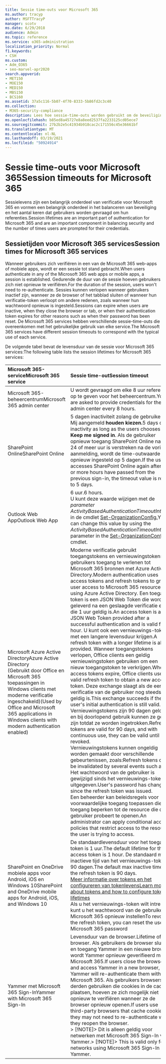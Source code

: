 ```yaml
---
title: Sessie time-outs voor Microsoft 365
ms.author: tracyp
author: MSFTTracyP
manager: scotv
ms.date: 6/29/2018
audience: Admin
ms.topic: reference
ms.service: o365-administration
localization_priority: Normal
f1.keywords:
- CSH
ms.custom:
- Adm_O365
- seo-marvel-apr2020
search.appverid:
- MET150
- MOE150
- MED150
- MBS150
- BCS160
ms.assetid: 37a5c116-5b07-4f70-8333-5b86fd2c3c40
ms.collection:
- M365-security-compliance
description: Lees hoe sessie-time-outs worden gebruikt om de beveiliging en de toegankelijkheid in Microsoft 365 client-apps te balanceren.
ms.openlocfilehash: b85ed8a45727e8a8eed2537fa2233125cd05ece7
ms.sourcegitcommit: 27b2b2e5c41934b918cac2c171556c45e36661bf
ms.translationtype: MT
ms.contentlocale: nl-NL
ms.lasthandoff: 03/19/2021
ms.locfileid: "50924914"
---
```

# <a name="session-timeouts-for-microsoft-365"></a><span data-ttu-id="c90a1-103">Sessie time-outs voor Microsoft 365</span><span class="sxs-lookup"><span data-stu-id="c90a1-103">Session timeouts for Microsoft 365</span></span>

<span data-ttu-id="c90a1-104">Sessielevens zijn een belangrijk onderdeel van verificatie voor Microsoft 365 en vormen een belangrijk onderdeel in het balanceren van beveiliging en het aantal keren dat gebruikers worden gevraagd om hun referenties.</span><span class="sxs-lookup"><span data-stu-id="c90a1-104">Session lifetimes are an important part of authentication for Microsoft 365 and are an important component in balancing security and the number of times users are prompted for their credentials.</span></span>

## <a name="session-times-for-microsoft-365-services"></a><span data-ttu-id="c90a1-105">Sessietijden voor Microsoft 365 services</span><span class="sxs-lookup"><span data-stu-id="c90a1-105">Session times for Microsoft 365 services</span></span>

<span data-ttu-id="c90a1-106">Wanneer gebruikers zich verifiëren in een van de Microsoft 365 web-apps of mobiele apps, wordt er een sessie tot stand gebracht.</span><span class="sxs-lookup"><span data-stu-id="c90a1-106">When users authenticate in any of the Microsoft 365 web apps or mobile apps, a session is established.</span></span> <span data-ttu-id="c90a1-107">Gedurende de duur van de sessie hoeven gebruikers zich niet opnieuw te verifiëren.</span><span class="sxs-lookup"><span data-stu-id="c90a1-107">For the duration of the session, users won't need to re-authenticate.</span></span> <span data-ttu-id="c90a1-108">Sessies kunnen verlopen wanneer gebruikers inactief zijn, wanneer ze de browser of het tabblad sluiten of wanneer hun verificatie-token verloopt om andere redenen, zoals wanneer hun wachtwoord opnieuw is ingesteld.</span><span class="sxs-lookup"><span data-stu-id="c90a1-108">Sessions can expire when users are inactive, when they close the browser or tab, or when their authentication token expires for other reasons such as when their password has been reset.</span></span> <span data-ttu-id="c90a1-109">De Microsoft 365 services hebben verschillende sessie-time-outs die overeenkomen met het gebruikelijke gebruik van elke service.</span><span class="sxs-lookup"><span data-stu-id="c90a1-109">The Microsoft 365 services have different session timeouts to correspond with the typical use of each service.</span></span>

<span data-ttu-id="c90a1-110">De volgende tabel bevat de levensduur van de sessie voor Microsoft 365 services:</span><span class="sxs-lookup"><span data-stu-id="c90a1-110">The following table lists the session lifetimes for Microsoft 365 services:</span></span>

| <span data-ttu-id="c90a1-111">Microsoft 365-service</span><span class="sxs-lookup"><span data-stu-id="c90a1-111">Microsoft 365 service</span></span> | <span data-ttu-id="c90a1-112">Sessie time-out</span><span class="sxs-lookup"><span data-stu-id="c90a1-112">Session timeout</span></span> |
|:-----|:-----|
|<span data-ttu-id="c90a1-113">Microsoft 365-beheercentrum</span><span class="sxs-lookup"><span data-stu-id="c90a1-113">Microsoft 365 admin center</span></span>  <br/> |<span data-ttu-id="c90a1-114">U wordt gevraagd om elke 8 uur referenties op te geven voor het beheercentrum.</span><span class="sxs-lookup"><span data-stu-id="c90a1-114">You are asked to provide credentials for the admin center every 8 hours.</span></span>  <br/> |
|<span data-ttu-id="c90a1-115">SharePoint Online</span><span class="sxs-lookup"><span data-stu-id="c90a1-115">SharePoint Online</span></span>  <br/> |<span data-ttu-id="c90a1-116">5 dagen inactiviteit zolang de gebruikers Mij aangemeld **houden kiezen.**</span><span class="sxs-lookup"><span data-stu-id="c90a1-116">5 days of inactivity as long as the users chooses **Keep me signed in**.</span></span> <span data-ttu-id="c90a1-117">Als de gebruiker opnieuw toegang SharePoint Online nadat 24 of meer uur is verstreken na de vorige aanmelding, wordt de time-outwaarde opnieuw ingesteld op 5 dagen.</span><span class="sxs-lookup"><span data-stu-id="c90a1-117">If the user accesses SharePoint Online again after 24 or more hours have passed from the previous sign-in, the timeout value is reset to 5 days.</span></span>  <br/> |
|<span data-ttu-id="c90a1-118">Outlook Web App</span><span class="sxs-lookup"><span data-stu-id="c90a1-118">Outlook Web App</span></span>  <br/> |<span data-ttu-id="c90a1-119">6 uur.</span><span class="sxs-lookup"><span data-stu-id="c90a1-119">6 hours.</span></span>  <br/> <span data-ttu-id="c90a1-120">U kunt deze waarde wijzigen met de _parameter ActivityBasedAuthenticationTimeoutInterval_ in de cmdlet [Set-OrganizationConfig.](/powershell/module/exchange/set-organizationconfig)</span><span class="sxs-lookup"><span data-stu-id="c90a1-120">You can change this value by using the  _ActivityBasedAuthenticationTimeoutInterval_ parameter in the [Set-OrganizationConfig](/powershell/module/exchange/set-organizationconfig) cmdlet.</span></span>  <br/> |
|<span data-ttu-id="c90a1-121">Microsoft Azure Active Directory</span><span class="sxs-lookup"><span data-stu-id="c90a1-121">Azure Active Directory</span></span>  <br/> <span data-ttu-id="c90a1-122">(Gebruikt door Office en Microsoft 365 toepassingen in Windows clients met moderne verificatie ingeschakeld)</span><span class="sxs-lookup"><span data-stu-id="c90a1-122">(Used by Office and Microsoft 365 applications in Windows clients with modern authentication enabled)</span></span>  <br/> | <span data-ttu-id="c90a1-123">Moderne verificatie gebruikt toegangstokens en vernieuwingstokens om gebruikers toegang te verlenen tot Microsoft 365 bronnen met Azure Active Directory.</span><span class="sxs-lookup"><span data-stu-id="c90a1-123">Modern authentication uses access tokens and refresh tokens to grant user access to Microsoft 365 resources using Azure Active Directory.</span></span> <span data-ttu-id="c90a1-124">Een toegangs token is een JSON Web Token die wordt geleverd na een geslaagde verificatie en die 1 uur geldig is.</span><span class="sxs-lookup"><span data-stu-id="c90a1-124">An access token is a JSON Web Token provided after a successful authentication and is valid for 1 hour.</span></span> <span data-ttu-id="c90a1-125">U kunt ook een vernieuwings-token met een langere levensduur krijgen.</span><span class="sxs-lookup"><span data-stu-id="c90a1-125">A refresh token with a longer lifetime is also provided.</span></span> <span data-ttu-id="c90a1-126">Wanneer toegangstokens verlopen, Office clients een geldig vernieuwingstoken gebruiken om een nieuw toegangstoken te verkrijgen.</span><span class="sxs-lookup"><span data-stu-id="c90a1-126">When access tokens expire, Office clients use a valid refresh token to obtain a new access token.</span></span> <span data-ttu-id="c90a1-127">Deze exchange slaagt als de eerste verificatie van de gebruiker nog steeds geldig is.</span><span class="sxs-lookup"><span data-stu-id="c90a1-127">This exchange succeeds if the user's initial authentication is still valid.</span></span>  <br/>  <span data-ttu-id="c90a1-128">Vernieuwingstokens zijn 90 dagen geldig en bij doorlopend gebruik kunnen ze geldig zijn totdat ze worden ingetrokken.</span><span class="sxs-lookup"><span data-stu-id="c90a1-128">Refresh tokens are valid for 90 days, and with continuous use, they can be valid until revoked.</span></span>  <br/>  <span data-ttu-id="c90a1-129">Vernieuwingstokens kunnen ongeldig worden gemaakt door verschillende gebeurtenissen, zoals:</span><span class="sxs-lookup"><span data-stu-id="c90a1-129">Refresh tokens can be invalidated by several events such as:</span></span>  <br/>  <span data-ttu-id="c90a1-130">Het wachtwoord van de gebruiker is gewijzigd sinds het vernieuwings-token is uitgegeven.</span><span class="sxs-lookup"><span data-stu-id="c90a1-130">User's password has changed since the refresh token was issued.</span></span>  <br/>  <span data-ttu-id="c90a1-131">Een beheerder kan beleidsregels voor voorwaardelijke toegang toepassen die de toegang beperken tot de resource die de gebruiker probeert te openen.</span><span class="sxs-lookup"><span data-stu-id="c90a1-131">An administrator can apply conditional access policies that restrict access to the resource the user is trying to access.</span></span>  <br/> |
|<span data-ttu-id="c90a1-132">SharePoint en OneDrive mobiele apps voor Android, iOS en Windows 10</span><span class="sxs-lookup"><span data-stu-id="c90a1-132">SharePoint and OneDrive mobile apps for Android, iOS, and Windows 10</span></span>  <br/> |<span data-ttu-id="c90a1-133">De standaardlevensduur voor het toegangs token is 1 uur.</span><span class="sxs-lookup"><span data-stu-id="c90a1-133">The default lifetime for the access token is 1 hour.</span></span> <span data-ttu-id="c90a1-134">De standaard max inactieve tijd van het vernieuwings-token is 90 dagen.</span><span class="sxs-lookup"><span data-stu-id="c90a1-134">The default max inactive time of the refresh token is 90 days.</span></span>  <br/> [<span data-ttu-id="c90a1-135">Meer informatie over tokens en het configureren van tokenlevens</span><span class="sxs-lookup"><span data-stu-id="c90a1-135">Learn more about tokens and how to configure token lifetimes</span></span>](/azure/active-directory/active-directory-configurable-token-lifetimes) <br/> <span data-ttu-id="c90a1-136">Als u het vernieuwings-token wilt intrekken, kunt u het wachtwoord van de gebruiker Microsoft 365 opnieuw instellen</span><span class="sxs-lookup"><span data-stu-id="c90a1-136">To revoke the refresh token, you can reset the user's Microsoft 365 password</span></span>  <br/> |
|<span data-ttu-id="c90a1-137">Yammer met Microsoft 365 Sign-In</span><span class="sxs-lookup"><span data-stu-id="c90a1-137">Yammer with Microsoft 365 Sign-In</span></span>  <br/> |<span data-ttu-id="c90a1-138">Levensduur van de browser.</span><span class="sxs-lookup"><span data-stu-id="c90a1-138">Lifetime of the browser.</span></span> <span data-ttu-id="c90a1-139">Als gebruikers de browser sluiten en toegang Yammer in een nieuwe browser, wordt Yammer opnieuw geverifieerd met Microsoft 365.</span><span class="sxs-lookup"><span data-stu-id="c90a1-139">If users close the browser and access Yammer in a new browser, Yammer will re-authenticate them with Microsoft 365.</span></span> <span data-ttu-id="c90a1-140">Als gebruikers browsers van derden gebruiken die cookies in de cache plaatsen, hoeven ze zich mogelijk niet opnieuw te verifiëren wanneer ze de browser opnieuw openen.</span><span class="sxs-lookup"><span data-stu-id="c90a1-140">If users use third-party browsers that cache cookies, they may not need to re-authenticate when they reopen the browser.</span></span>  <br/> <span data-ttu-id="c90a1-141">> [!NOTE]> Dit is alleen geldig voor netwerken met Microsoft 365 Sign-In voor Yammer.</span><span class="sxs-lookup"><span data-stu-id="c90a1-141">> [!NOTE]> This is valid only for networks using Microsoft 365 Sign-In for Yammer.</span></span>           |